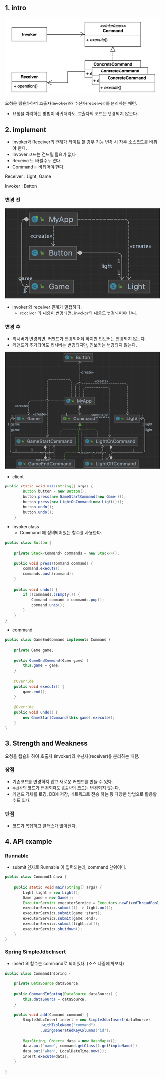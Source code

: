 ## 1. intro

![스크린샷 2023-07-11 오후 5.07.35](../img/command-01.png)

요청을 캡슐화하여 호출자(invoker)와 수신자(receiver)를 분리하는 패턴.

- 요청을 처리하는 방법이 바귀더라도, 호출자의 코드는 변경되지 않는다.



## 2. implement

- Invoker와 Receiver의 관계가 타이트 할 경우 기능 변경 시 자주 소스코드를 바꿔야 한다.
- Invover 코드는 건드릴 필요가 없다
- Receiver도 바뀔수도 있다.
- Command는 바뀌어야 한다.

Receiver : Light, Game

Invoker : Button

### 변경 전

![스크린샷 2023-07-11 오후 5.08.24](../img/command-02.png)



- invoker 와 receiver 관계가 밀접하다.
  - receiver 의 내용이 변경되면, invoker의 내용도 변경되어야 한다.

### 변경 후

- 리시버가 변경되면, 커맨드가 변경되어야 하지만 인보커는 변경되지 않는다.
- 커맨드가 추가되어도 리시버는 변경되지만, 인보커는 변경되지 않는다.

![스크린샷 2023-07-11 오후 5.08.46](../img/command-03.png)



- client

```java
public static void main(String[] args) {
        Button button = new Button();
        button.press(new GameStartCommand(new Game()));
        button.press(new LightOnCommand(new Light()));
        button.undo();
        button.undo();
    }
```

- Invoker class
  - Command 에 정의되어있는 함수를 사용한다.

```java
public class Button {

    private Stack<Command> commands = new Stack<>();

    public void press(Command command) {
        command.execute();
        commands.push(command);
    }

    public void undo() {
        if (!commands.isEmpty()) {
            Command command = commands.pop();
            command.undo();
        }
    }
}
```

- command

```java
public class GameEndCommand implements Command {

    private Game game;

    public GameEndCommand(Game game) {
        this.game = game;
    }

    @Override
    public void execute() {
        game.end();
    }

    @Override
    public void undo() {
        new GameStartCommand(this.game).execute();
    }
}
```



## 3. Strength and Weakness

요청을 캡슐화 하여 호출자 (invoker)와 수신자(receiver)를 분리하는 패턴.

### 장점

- 기존코드를 변경하지 않고 새로운 커맨드를 만들 수 있다.
- `수신자`의 코드가 변경되어도 `호출자`의 코드는 변경되지 않는다.
- 커맨드 객체를 로깅, DB에 저장, 네트워크로 전송 하는 등 다양한 방법으로 활용할 수도 있다.

### 단점

- 코드가 복잡하고 클래스가 많아진다.



## 4. API example

### Runnable

- submit 인자로 Runnable 이 입력되는데, command 단위이다.

```java
public class CommandInJava {

    public static void main(String[] args) {
        Light light = new Light();
        Game game = new Game();
        ExecutorService executorService = Executors.newFixedThreadPool(4);
        executorService.submit(() -> light.on());
        executorService.submit(game::start);
        executorService.submit(game::end);
        executorService.submit(light::off);
        executorService.shutdown();
    }
}
```

### Spring SimpleJdbcInsert

- insert 의 함수는 command로 되어있다. (소스 나중에 까보자)

```java
public class CommandInSpring {

    private DataSource dataSource;

    public CommandInSpring(DataSource dataSource) {
        this.dataSource = dataSource;
    }

    public void add(Command command) {
        SimpleJdbcInsert insert = new SimpleJdbcInsert(dataSource)
                .withTableName("command")
                .usingGeneratedKeyColumns("id");

        Map<String, Object> data = new HashMap<>();
        data.put("name", command.getClass().getSimpleName());
        data.put("when", LocalDateTime.now());
        insert.execute(data);
    }

}
```